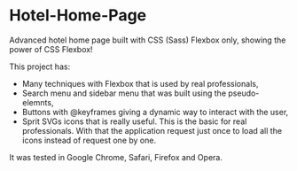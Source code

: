 # Hotel-Home-Page

Advanced hotel home page built with CSS (Sass) Flexbox only, showing the power of CSS Flexbox!

This project has:
- Many techniques with Flexbox that is used by real professionals,
- Search menu and sidebar menu that was built using the pseudo-elemnts,
- Buttons with @keyframes giving a dynamic way to interact with the user,
- Sprit SVGs icons that is really useful. This is the basic for real professionals. With that the application request just once
to load all the icons instead of request one by one.


It was tested in Google Chrome, Safari, Firefox and Opera.
